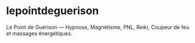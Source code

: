 # lepointdeguerison
Le Point de Guérison — Hypnose, Magnétisme, PNL, Reiki, Coupeur de feu et massages énergétiques.
